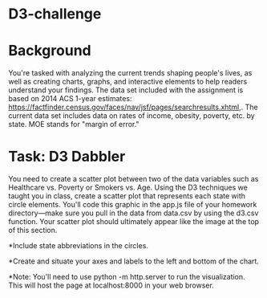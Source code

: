 # D3-challenge

# Background
You're tasked with analyzing the current trends shaping people's lives, as well as creating charts, graphs, and interactive elements to help readers understand your findings.
The data set included with the assignment is based on 2014 ACS 1-year estimates: https://factfinder.census.gov/faces/nav/jsf/pages/searchresults.xhtml,. The current data set includes data on rates of income, obesity, poverty, etc. by state. MOE stands for "margin of error."

# Task: D3 Dabbler
You need to create a scatter plot between two of the data variables such as Healthcare vs. Poverty or Smokers vs. Age.
Using the D3 techniques we taught you in class, create a scatter plot that represents each state with circle elements. You'll code this graphic in the app.js file of your homework directory—make sure you pull in the data from data.csv by using the d3.csv function. Your scatter plot should ultimately appear like the image at the top of this section.


*Include state abbreviations in the circles.


*Create and situate your axes and labels to the left and bottom of the chart.


*Note: You'll need to use python -m http.server to run the visualization. This will host the page at localhost:8000 in your web browser.
